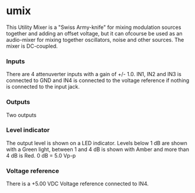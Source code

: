 # umix
This Utility Mixer is a "Swiss Army-knife" for mixing modulation sources together and adding an offset voltage, but it can ofcourse be used as an 
audio-mixer for mixing together oscillators, noise and other sources. The mixer is DC-coupled.

### Inputs
There are 4 attenuverter inputs with a gain of +/- 1.0. IN1, IN2 and IN3 is connected to GND and IN4 is connected to the voltage reference 
if nothing is connected to the input jack.

### Outputs
Two outputs

### Level indicator
The output level is shown on a LED indicator.
Levels below 1 dB are shown with a Green light, between 1 and 4 dB is shown with Amber and more than 4 dB is Red.
0 dB = 5.0 Vp-p

### Voltage reference
There is a +5.00 VDC Voltage reference connected to IN4.
